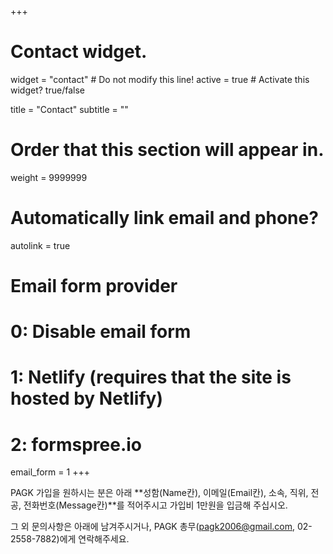 +++
# Contact widget.
widget = "contact"  # Do not modify this line!
active = true  # Activate this widget? true/false

title = "Contact"
subtitle = ""

# Order that this section will appear in.
weight = 9999999

# Automatically link email and phone?
autolink = true

# Email form provider
#   0: Disable email form
#   1: Netlify (requires that the site is hosted by Netlify)
#   2: formspree.io
email_form = 1
+++

PAGK 가입을 원하시는 분은 아래 **성함(Name칸), 이메일(Email칸), 소속, 직위, 전공, 전화번호(Message칸)**를 적어주시고
가입비 1만원을 입금해 주십시오.

그 외 문의사항은 아래에 남겨주시거나, PAGK 총무(pagk2006@gmail.com, 02-2558-7882)에게 연락해주세요. 
